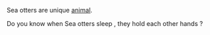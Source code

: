 Sea otters are unique [animal](../animal/animals.md).

Do you know when Sea otters sleep , they hold each other hands ?
